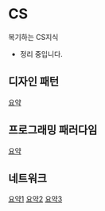 # CS
복기하는 CS지식

- 정리 중입니다.

## 디자인 패턴
[요약](/Design%20Pattern/summary.md)

## 프로그래밍 패러다임
[요약](/Programming%20Paradigm/summary.md)

## 네트워크
[요약1](/Network/summary1.md)
[요약2](/Network/summary2.md)
[요약3](/Network/summary3.md)
